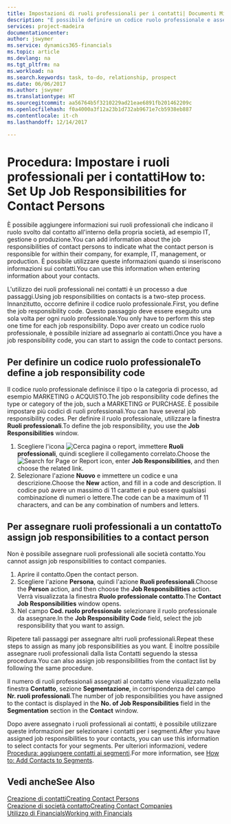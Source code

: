 ```yaml
---
title: Impostazioni di ruoli professionali per i contatti| Documenti Microsoft
description: "È possibile definire un codice ruolo professionale e assegnarlo a un contatto per indicare i task per cui il contatto è responsabile nella propria società, ad esempio IT o produzione."
services: project-madeira
documentationcenter: 
author: jswymer
ms.service: dynamics365-financials
ms.topic: article
ms.devlang: na
ms.tgt_pltfrm: na
ms.workload: na
ms.search.keywords: task, to-do, relationship, prospect
ms.date: 06/06/2017
ms.author: jswymer
ms.translationtype: HT
ms.sourcegitcommit: aa56764b5f3210229ad21eae6891fb201462209c
ms.openlocfilehash: f0a4000a3f12a23b1d732ab9671e7cb5938eb887
ms.contentlocale: it-ch
ms.lasthandoff: 12/14/2017

---
```

# <a name="how-to-set-up-job-responsibilities-for-contact-persons"></a><span data-ttu-id="4e996-103">Procedura: Impostare i ruoli professionali per i contatti</span><span class="sxs-lookup"><span data-stu-id="4e996-103">How to: Set Up Job Responsibilities for Contact Persons</span></span>
<span data-ttu-id="4e996-104">È possibile aggiungere informazioni sui ruoli professionali che indicano il ruolo svolto dal contatto all'interno della propria società, ad esempio IT, gestione o produzione.</span><span class="sxs-lookup"><span data-stu-id="4e996-104">You can add information about the job responsibilities of contact persons to indicate what the contact person is responsible for within their company, for example, IT, management, or production.</span></span> <span data-ttu-id="4e996-105">È possibile utilizzare queste informazioni quando si inseriscono informazioni sui contatti.</span><span class="sxs-lookup"><span data-stu-id="4e996-105">You can use this information when entering information about your contacts.</span></span>

<span data-ttu-id="4e996-106">L'utilizzo dei ruoli professionali nei contatti è un processo a due passaggi.</span><span class="sxs-lookup"><span data-stu-id="4e996-106">Using job responsibilities on contacts is a two-step process.</span></span> <span data-ttu-id="4e996-107">Innanzitutto, occorre definire il codice ruolo professionale.</span><span class="sxs-lookup"><span data-stu-id="4e996-107">First, you define the job responsibility code.</span></span> <span data-ttu-id="4e996-108">Questo passaggio deve essere eseguito una sola volta per ogni ruolo professionale.</span><span class="sxs-lookup"><span data-stu-id="4e996-108">You only have to perform this step one time for each job responsibility.</span></span> <span data-ttu-id="4e996-109">Dopo aver creato un codice ruolo professionale, è possibile iniziare ad assegnarlo ai contatti.</span><span class="sxs-lookup"><span data-stu-id="4e996-109">Once you have a job responsibility code, you can start to assign the code to contact persons.</span></span>

## <a name="to-define-a-job-responsibility-code"></a><span data-ttu-id="4e996-110">Per definire un codice ruolo professionale</span><span class="sxs-lookup"><span data-stu-id="4e996-110">To define a job responsibility code</span></span>
<span data-ttu-id="4e996-111">Il codice ruolo professionale definisce il tipo o la categoria di processo, ad esempio MARKETING o ACQUISTO.</span><span class="sxs-lookup"><span data-stu-id="4e996-111">The job responsibility code defines the type or category of the job, such a MARKETING or PURCHASE.</span></span> <span data-ttu-id="4e996-112">È possibile impostare più codici di ruoli professionali.</span><span class="sxs-lookup"><span data-stu-id="4e996-112">You can have several job responsibility codes.</span></span> <span data-ttu-id="4e996-113">Per definire il ruolo professionale, utilizzare la finestra **Ruoli professionali**.</span><span class="sxs-lookup"><span data-stu-id="4e996-113">To define the job responsibility, you use the **Job Responsibilities** window.</span></span>

1. <span data-ttu-id="4e996-114">Scegliere l'icona ![Cerca pagina o report](media/ui-search/search_small.png "icona Cerca pagina o report"), immettere **Ruoli professionali**, quindi scegliere il collegamento correlato.</span><span class="sxs-lookup"><span data-stu-id="4e996-114">Choose the ![Search for Page or Report](media/ui-search/search_small.png "Search for Page or Report icon") icon, enter **Job Responsibilities**, and then choose the related link.</span></span>
2. <span data-ttu-id="4e996-115">Selezionare l'azione **Nuovo** e immettere un codice e una descrizione.</span><span class="sxs-lookup"><span data-stu-id="4e996-115">Choose the **New** action, and fill in a code and description.</span></span> <span data-ttu-id="4e996-116">Il codice può avere un massimo di 11 caratteri e può essere qualsiasi combinazione di numeri o lettere.</span><span class="sxs-lookup"><span data-stu-id="4e996-116">The code can be a maximum of 11 characters, and can be any combination of numbers and letters.</span></span>

## <a name="to-assign-job-responsibilities-to-a-contact-person"></a><span data-ttu-id="4e996-117">Per assegnare ruoli professionali a un contatto</span><span class="sxs-lookup"><span data-stu-id="4e996-117">To assign job responsibilities to a contact person</span></span>
<span data-ttu-id="4e996-118">Non è possibile assegnare ruoli professionali alle società contatto.</span><span class="sxs-lookup"><span data-stu-id="4e996-118">You cannot assign job responsibilities to contact companies.</span></span>

1. <span data-ttu-id="4e996-119">Aprire il contatto.</span><span class="sxs-lookup"><span data-stu-id="4e996-119">Open the contact person.</span></span>
2. <span data-ttu-id="4e996-120">Scegliere l'azione **Persona**, quindi l'azione **Ruoli professionali**.</span><span class="sxs-lookup"><span data-stu-id="4e996-120">Choose the **Person** action, and then choose the **Job Responsibilities** action.</span></span> <span data-ttu-id="4e996-121">Verrà visualizzata la finestra **Ruolo professionale contatto**.</span><span class="sxs-lookup"><span data-stu-id="4e996-121">The **Contact Job Responsibilities** window opens.</span></span>
3. <span data-ttu-id="4e996-122">Nel campo **Cod. ruolo professionale** selezionare il ruolo professionale da assegnare.</span><span class="sxs-lookup"><span data-stu-id="4e996-122">In the **Job Responsibility Code** field, select the job responsibility that you want to assign.</span></span>

<span data-ttu-id="4e996-123">Ripetere tali passaggi per assegnare altri ruoli professionali.</span><span class="sxs-lookup"><span data-stu-id="4e996-123">Repeat these steps to assign as many job responsibilities as you want.</span></span> <span data-ttu-id="4e996-124">È inoltre possibile assegnare ruoli professionali dalla lista Contatti seguendo la stessa procedura.</span><span class="sxs-lookup"><span data-stu-id="4e996-124">You can also assign job responsibilities from the contact list by following the same procedure.</span></span>

<span data-ttu-id="4e996-125">Il numero di ruoli professionali assegnati al contatto viene visualizzato nella finestra **Contatto**, sezione **Segmentazione**, in corrispondenza del campo **Nr. ruoli professionali**.</span><span class="sxs-lookup"><span data-stu-id="4e996-125">The number of job responsibilities you have assigned to the contact is displayed in the **No. of Job Responsibilities** field in the **Segmentation** section in the **Contact** window.</span></span>

<span data-ttu-id="4e996-126">Dopo avere assegnato i ruoli professionali ai contatti, è possibile utilizzare queste informazioni per selezionare i contatti per i segmenti.</span><span class="sxs-lookup"><span data-stu-id="4e996-126">After you have assigned job responsibilities to your contacts, you can use this information to select contacts for your segments.</span></span> <span data-ttu-id="4e996-127">Per ulteriori informazioni, vedere [Procedura: aggiungere contatti ai segmenti](marketing-add-contact-segment.md).</span><span class="sxs-lookup"><span data-stu-id="4e996-127">For more information, see [How to: Add Contacts to Segments](marketing-add-contact-segment.md).</span></span>

## <a name="see-also"></a><span data-ttu-id="4e996-128">Vedi anche</span><span class="sxs-lookup"><span data-stu-id="4e996-128">See Also</span></span>
[<span data-ttu-id="4e996-129">Creazione di contatti</span><span class="sxs-lookup"><span data-stu-id="4e996-129">Creating Contact Persons</span></span>](marketing-create-contact-persons.md)  
[<span data-ttu-id="4e996-130">Creazione di società contatto</span><span class="sxs-lookup"><span data-stu-id="4e996-130">Creating Contact Companies</span></span>](marketing-create-contact-companies.md)  
[<span data-ttu-id="4e996-131">Utilizzo di Financials</span><span class="sxs-lookup"><span data-stu-id="4e996-131">Working with Financials</span></span>](ui-work-product.md)

